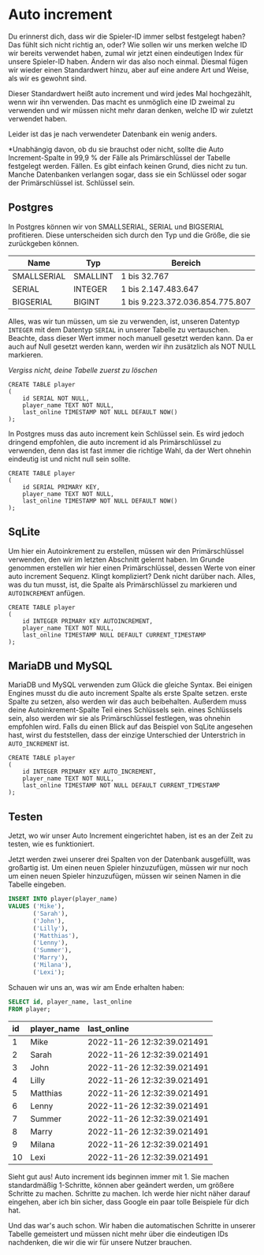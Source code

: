 # Auto increment

Du erinnerst dich, dass wir die Spieler-ID immer selbst festgelegt haben? Das fühlt sich nicht richtig an, oder? Wie sollen wir uns merken
welche ID wir bereits verwendet haben, zumal wir jetzt einen eindeutigen Index für unsere Spieler-ID haben. Ändern wir das also noch einmal.
Diesmal fügen wir wieder einen Standardwert hinzu, aber auf eine andere Art und Weise, als wir es gewohnt sind.

Dieser Standardwert heißt auto increment und wird jedes Mal hochgezählt, wenn wir ihn verwenden. Das macht es unmöglich
eine ID zweimal zu verwenden und wir müssen nicht mehr daran denken, welche ID wir zuletzt verwendet haben.

Leider ist das je nach verwendeter Datenbank ein wenig anders.

*Unabhängig davon, ob du sie brauchst oder nicht, sollte die Auto Increment-Spalte in 99,9 % der Fälle als Primärschlüssel der Tabelle festgelegt werden.
Fällen. Es gibt einfach keinen Grund, dies nicht zu tun. Manche Datenbanken verlangen sogar, dass sie ein Schlüssel oder sogar der Primärschlüssel ist.
Schlüssel sein.

## Postgres

In Postgres können wir von SMALLSERIAL, SERIAL und BIGSERIAL profitieren. Diese unterscheiden sich durch den Typ und die Größe, die sie zurückgeben können.

| Name        | Typ      | Bereich                         |
|-------------|----------|---------------------------------|
| SMALLSERIAL | SMALLINT | 1 bis 32.767                    |
| SERIAL      | INTEGER  | 1 bis 2.147.483.647             |
| BIGSERIAL   | BIGINT   | 1 bis 9.223.372.036.854.775.807 |

Alles, was wir tun müssen, um sie zu verwenden, ist, unseren Datentyp `INTEGER` mit dem Datentyp `SERIAL` in unserer Tabelle zu vertauschen. Beachte, dass
dieser Wert immer noch manuell gesetzt werden kann. Da er auch auf Null gesetzt werden kann, werden wir ihn zusätzlich als NOT NULL markieren.

*Vergiss nicht, deine Tabelle zuerst zu löschen*

```Postgresql
CREATE TABLE player
(
    id SERIAL NOT NULL,
    player_name TEXT NOT NULL,
    last_online TIMESTAMP NOT NULL DEFAULT NOW()
);
```

In Postgres muss das auto increment kein Schlüssel sein. Es wird jedoch dringend empfohlen, die auto increment
id als Primärschlüssel zu verwenden, denn das ist fast immer die richtige Wahl, da der Wert ohnehin eindeutig ist und
nicht null sein sollte.

```postgresql
CREATE TABLE player
(
    id SERIAL PRIMARY KEY,
    player_name TEXT NOT NULL,
    last_online TIMESTAMP NOT NULL DEFAULT NOW()
);
```

## SqLite

Um hier ein Autoinkrement zu erstellen, müssen wir den Primärschlüssel verwenden, den wir im
letzten Abschnitt gelernt haben. Im Grunde genommen erstellen wir hier einen Primärschlüssel, dessen Werte von einer auto increment
Sequenz. Klingt kompliziert? Denk nicht darüber nach. Alles, was du tun musst, ist, die Spalte als Primärschlüssel zu markieren und
`AUTOINCREMENT` anfügen.

```Sqlite
CREATE TABLE player
(
    id INTEGER PRIMARY KEY AUTOINCREMENT,
    player_name TEXT NOT NULL,
    last_online TIMESTAMP NULL DEFAULT CURRENT_TIMESTAMP
);
```

## MariaDB und MySQL

MariaDB und MySQL verwenden zum Glück die gleiche Syntax. Bei einigen Engines musst du die auto increment Spalte als erste Spalte setzen.
erste Spalte zu setzen, also werden wir das auch beibehalten. Außerdem muss deine Autoinkrement-Spalte Teil eines Schlüssels sein.
eines Schlüssels sein, also werden wir sie als Primärschlüssel festlegen, was ohnehin empfohlen wird. Falls du einen Blick auf das
Beispiel von SqLite angesehen hast, wirst du feststellen, dass der einzige Unterschied der Unterstrich in `AUTO_INCREMENT` ist.

```mariadb
CREATE TABLE player
(
    id INTEGER PRIMARY KEY AUTO_INCREMENT,
    player_name TEXT NOT NULL,
    last_online TIMESTAMP NOT NULL DEFAULT CURRENT_TIMESTAMP
);
```

## Testen

Jetzt, wo wir unser Auto Increment eingerichtet haben, ist es an der Zeit zu testen, wie es funktioniert.

Jetzt werden zwei unserer drei Spalten von der Datenbank ausgefüllt, was großartig ist. Um einen neuen Spieler hinzuzufügen, müssen wir nur noch
um einen neuen Spieler hinzuzufügen, müssen wir seinen Namen in die Tabelle eingeben.

```sql
INSERT INTO player(player_name)
VALUES ('Mike'),
       ('Sarah'),
       ('John'),
       ('Lilly'),
       ('Matthias'),
       ('Lenny'),
       ('Summer'),
       ('Marry'),
       ('Milana'),
       ('Lexi');
```

Schauen wir uns an, was wir am Ende erhalten haben:

```sql
SELECT id, player_name, last_online
FROM player;
```

| id  | player\_name | last\_online               |
|:----|:-------------|:---------------------------|
| 1   | Mike         | 2022-11-26 12:32:39.021491 |
| 2   | Sarah        | 2022-11-26 12:32:39.021491 |
| 3   | John         | 2022-11-26 12:32:39.021491 |
| 4   | Lilly        | 2022-11-26 12:32:39.021491 |
| 5   | Matthias     | 2022-11-26 12:32:39.021491 |
| 6   | Lenny        | 2022-11-26 12:32:39.021491 |
| 7   | Summer       | 2022-11-26 12:32:39.021491 |
| 8   | Marry     | 2022-11-26 12:32:39.021491 |
| 9   | Milana       | 2022-11-26 12:32:39.021491 |
| 10  | Lexi         | 2022-11-26 12:32:39.021491 |

Sieht gut aus! Auto increment ids beginnen immer mit 1. Sie machen standardmäßig 1-Schritte, können aber geändert werden, um größere Schritte zu machen.
Schritte zu machen. Ich werde hier nicht näher darauf eingehen, aber ich bin sicher, dass Google ein paar tolle Beispiele für dich hat.

Und das war's auch schon. Wir haben die automatischen Schritte in unserer Tabelle gemeistert und müssen nicht mehr über die eindeutigen IDs nachdenken, die wir
die wir für unsere Nutzer brauchen.
